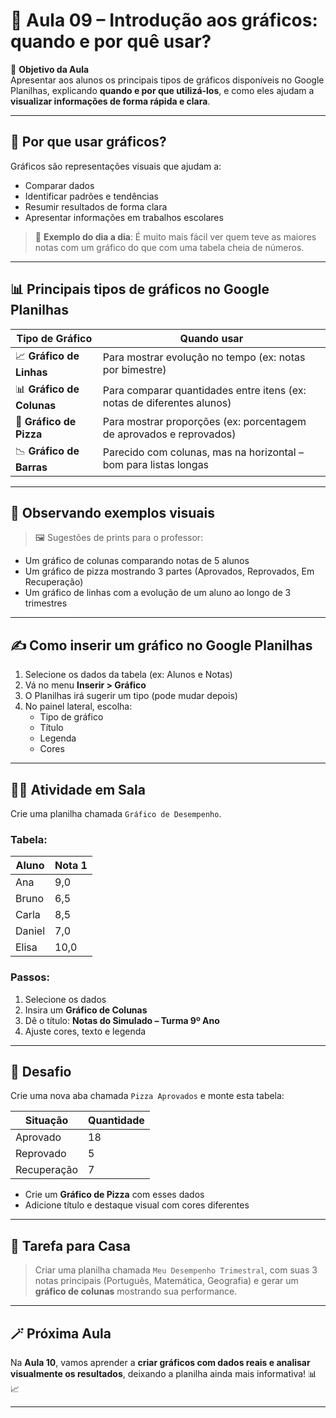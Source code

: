 # 📘 Aula 09 – Introdução aos gráficos: quando e por quê usar?

🎯 **Objetivo da Aula**  
Apresentar aos alunos os principais tipos de gráficos disponíveis no Google Planilhas, explicando **quando e por que utilizá-los**, e como eles ajudam a **visualizar informações de forma rápida e clara**.

---

## 🧠 Por que usar gráficos?

Gráficos são representações visuais que ajudam a:

- Comparar dados
- Identificar padrões e tendências
- Resumir resultados de forma clara
- Apresentar informações em trabalhos escolares

> 📌 **Exemplo do dia a dia**: É muito mais fácil ver quem teve as maiores notas com um gráfico do que com uma tabela cheia de números.

---

## 📊 Principais tipos de gráficos no Google Planilhas

| Tipo de Gráfico          | Quando usar                                                  |
| ------------------------ | ------------------------------------------------------------ |
| 📈 **Gráfico de Linhas**  | Para mostrar evolução no tempo (ex: notas por bimestre)      |
| 📊 **Gráfico de Colunas** | Para comparar quantidades entre itens (ex: notas de diferentes alunos) |
| 🥧 **Gráfico de Pizza**   | Para mostrar proporções (ex: porcentagem de aprovados e reprovados) |
| 📉 **Gráfico de Barras**  | Parecido com colunas, mas na horizontal – bom para listas longas |

---

## 👀 Observando exemplos visuais

> 🖼️ Sugestões de prints para o professor:
- Um gráfico de colunas comparando notas de 5 alunos
- Um gráfico de pizza mostrando 3 partes (Aprovados, Reprovados, Em Recuperação)
- Um gráfico de linhas com a evolução de um aluno ao longo de 3 trimestres

---

## ✍️ Como inserir um gráfico no Google Planilhas

1. Selecione os dados da tabela (ex: Alunos e Notas)
2. Vá no menu **Inserir > Gráfico**
3. O Planilhas irá sugerir um tipo (pode mudar depois)
4. No painel lateral, escolha:
   - Tipo de gráfico
   - Título
   - Legenda
   - Cores

---

## 👨‍🏫 Atividade em Sala

Crie uma planilha chamada `Gráfico de Desempenho`.

### Tabela:

| Aluno  | Nota 1 |
| ------ | ------ |
| Ana    | 9,0    |
| Bruno  | 6,5    |
| Carla  | 8,5    |
| Daniel | 7,0    |
| Elisa  | 10,0   |

### Passos:

1. Selecione os dados
2. Insira um **Gráfico de Colunas**
3. Dê o título: **Notas do Simulado – Turma 9º Ano**
4. Ajuste cores, texto e legenda

---

## 📝 Desafio

Crie uma nova aba chamada `Pizza Aprovados` e monte esta tabela:

| Situação    | Quantidade |
| ----------- | ---------- |
| Aprovado    | 18         |
| Reprovado   | 5          |
| Recuperação | 7          |

- Crie um **Gráfico de Pizza** com esses dados
- Adicione título e destaque visual com cores diferentes

---

## 📌 Tarefa para Casa

> Criar uma planilha chamada `Meu Desempenho Trimestral`, com suas 3 notas principais (Português, Matemática, Geografia) e gerar um **gráfico de colunas** mostrando sua performance.

---

## 🪄 Próxima Aula

Na **Aula 10**, vamos aprender a **criar gráficos com dados reais e analisar visualmente os resultados**, deixando a planilha ainda mais informativa! 📊📈

------

